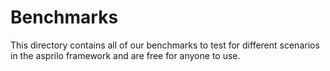# Benchmarks
This directory contains all of our benchmarks to test for different scenarios in the asprilo framework and are free for anyone to use.

